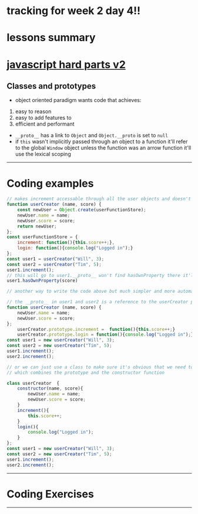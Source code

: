 # tracking for week 2 day 4!!

# lessons summary

# [javascript hard parts v2][js2]

## Classes and prototypes
- object oriented paradigm wants code that achieves:
1. easy to reason
2. easy to add features to
3. efficient and performant
- `__proto__` has a link to `Object`  and `Object.__proto` is set to `null`
- if `this` wasn't implicitly passed through an object to a function it'll refer to the global `Window` object unless the function was an arrow function it'll use the lexical scoping



---

# Coding examples

```js
// makes increment accessable through all the user objects and doesn't store the whole code of increment function code with it
function userCreator (name, score) {
    const newUser = Object.create(userFunctionStore);
    newUser.name = name;
    newUser.score = score;
    return newUser;
};
const userFunctionStore = {
    increment: function(){this.score++;},
    login: function(){console.log("Logged in");}
};
const user1 = userCreator("Will", 3);
const user2 = userCreator("Tim", 5);
user1.increment();
// this will go to user1.__proto__ won't find hasOwnProperty there it'll then go look for it in userFunctionStore.__proto__ won't find it there either but will find it in Object properties
user1.hasOwnProperty(score)

```

```js
// another way to write the code above but much simpler and more automatic 

// the __proto__ in user1 and user2 is a reference to the userCreator prototype object
function userCreator (name, score) {
    newUser.name = name;
    newUser.score = score;
};
    userCreator.prototype.increment =  function(){this.score++;}
    userCreator.prototype.login = function(){console.log("Logged in");}
const user1 = new userCreator("Will", 3);
const user2 = new userCreator("Tim", 5);
user1.increment();
user2.increment();
```
```js
// or we can just use a class to make sure it's obvious that we need to use the new keyword
// which combines the prototype and the constructor function

class userCreator  {
    constructor(name, score){
        newUser.name = name;
        newUser.score = score;
    }
    increment(){
        this.score++;
    }
    login(){
        console.log("Logged in");
    }
};
const user1 = new userCreator("Will", 3);
const user2 = new userCreator("Tim", 5);
user1.increment();
user2.increment();
```

---

# Coding Exercises
---


[js2]: https://frontendmasters.com/courses/javascript-hard-parts-v2/